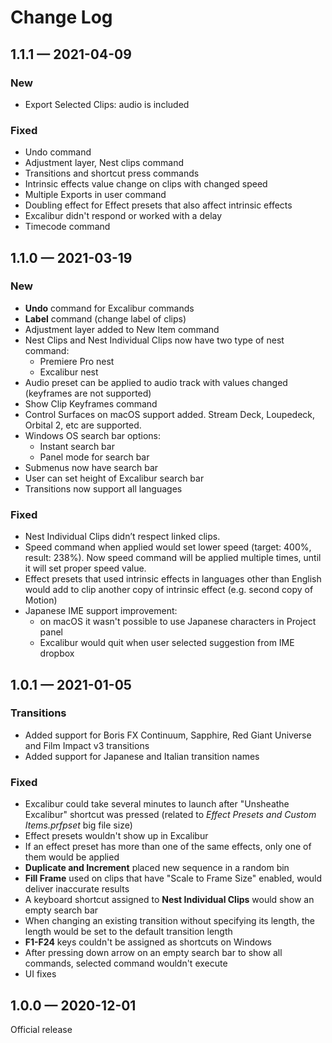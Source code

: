 # Change Log

## 1.1.1 — 2021-04-09

### **New**

* Export Selected Clips: audio is included

### **Fixed**

* Undo command
* Adjustment layer, Nest clips command
* Transitions and shortcut press commands
* Intrinsic effects value change on clips with changed speed
* Multiple Exports in user command
* Doubling effect for Effect presets that also affect intrinsic effects
* Excalibur didn't respond or worked with a delay
* Timecode command

## 1.1.0 — 2021-03-19

### **New**

* **Undo** command for Excalibur commands
* **Label** command \(change label of clips\)
* Adjustment layer added to New Item command
* Nest Clips and Nest Individual Clips now have two type of nest command:
  * Premiere Pro nest
  * Excalibur nest
* Audio preset can be applied to audio track with values changed \(keyframes are not supported\)
* Show Clip Keyframes command
* Control Surfaces on macOS support added. Stream Deck, Loupedeck, Orbital 2, etc are supported.
* Windows OS search bar options:
  * Instant search bar 
  * Panel mode for search bar 
* Submenus now have search bar
* User can set height of Excalibur search bar
* Transitions now support all languages

### **Fixed**

* Nest Individual Clips didn’t respect linked clips.
* Speed command when applied would set lower speed \(target: 400%, result: 238%\). Now speed command will be applied multiple times, until it will set proper speed value.
* Effect presets that used intrinsic effects in languages other than English would add to clip another copy of intrinsic effect \(e.g. second copy of Motion\)
* Japanese IME support improvement:
  * on macOS it wasn't possible to use Japanese characters in Project panel
  * Excalibur would quit when user selected suggestion from IME dropbox

## 1.0.1 — 2021-01-05

### Transitions

* Added support for Boris FX Continuum, Sapphire, Red Giant Universe and Film Impact v3 transitions
* Added support for Japanese and Italian transition names

### Fixed

* Excalibur could take several minutes to launch after "Unsheathe Excalibur" shortcut was pressed \(related to _Effect Presets and Custom Items.prfpset_ big file size\)
* Effect presets wouldn't show up in Excalibur
* If an effect preset has more than one of the same effects, only one of them would be applied
* **Duplicate and Increment** placed new sequence in a random bin
* **Fill Frame** used on clips that have "Scale to Frame Size" enabled, would deliver inaccurate results
* A keyboard shortcut assigned to **Nest Individual Clips** would show an empty search bar
* When changing an existing transition without specifying its length, the length would be set to the default transition length
* **F1-F24** keys couldn't be assigned as shortcuts on Windows
* After pressing down arrow on an empty search bar to show all commands, selected command wouldn't execute
* UI fixes

## 1.0.0 — 2020-12-01

Official release

